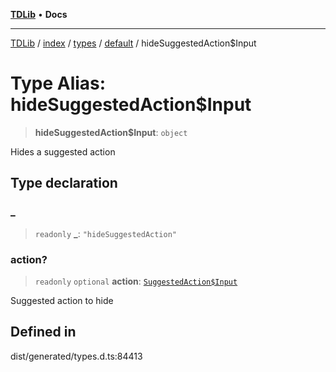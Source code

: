 [**TDLib**](../../../../../../README.md) • **Docs**

***

[TDLib](../../../../../../modules.md) / [index](../../../../../README.md) / [types](../../../README.md) / [default](../README.md) / hideSuggestedAction$Input

# Type Alias: hideSuggestedAction$Input

> **hideSuggestedAction$Input**: `object`

Hides a suggested action

## Type declaration

### \_

> `readonly` **\_**: `"hideSuggestedAction"`

### action?

> `readonly` `optional` **action**: [`SuggestedAction$Input`](SuggestedAction$Input.md)

Suggested action to hide

## Defined in

dist/generated/types.d.ts:84413
